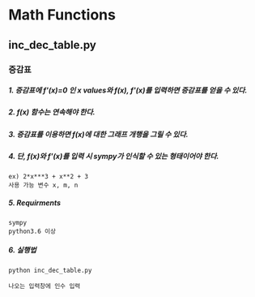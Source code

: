 # Math Functions

## inc_dec_table.py

### 증감표

##### 1. 증감표에 f'(x)=0 인 x values와 f(x), f'(x)를 입력하면 증감표를 얻을 수 있다.

##### 2. f(x) 함수는 연속해야 한다.

##### 3. 증감표를 이용하면 f(x)에 대한 그래프 개행을 그릴 수 있다.

##### 4. 단, f(x)와 f'(x)를 입력 시 sympy가 인식할 수 있는 형태이어야 한다.
	ex) 2*x***3 + x**2 + 3
    사용 가능 변수 x, m, n

##### 5. Requirments
	sympy
    python3.6 이상
    
##### 6. 실행법
	python inc_dec_table.py
    
    나오는 입력창에 인수 입력